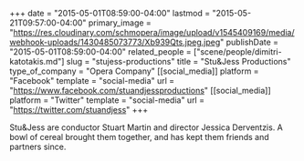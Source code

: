 +++
date = "2015-05-01T08:59:00-04:00"
lastmod = "2015-05-21T09:57:00-04:00"
primary_image = "https://res.cloudinary.com/schmopera/image/upload/v1545409169/media/webhook-uploads/1430485073773/Xb939Qts.jpeg.jpeg"
publishDate = "2015-05-01T08:59:00-04:00"
related_people = ["scene/people/dimitri-katotakis.md"]
slug = "stujess-productions"
title = "Stu&amp;Jess Productions"
type_of_company = "Opera Company"
[[social_media]]
platform = "Facebook"
template = "social-media"
url = "https://www.facebook.com/stuandjessproductions"
[[social_media]]
platform = "Twitter"
template = "social-media"
url = "https://twitter.com/stuandjess"
+++

Stu&Jess are conductor Stuart Martin and director Jessica Derventzis. A bowl of cereal brought them together, and has kept them friends and partners since.
